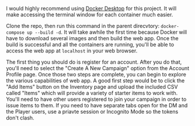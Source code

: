 I would highly recommend using [Docker Desktop](https://www.docker.com/products/docker-desktop/) for this project. It will make accessing the terminal window for each container much easier.

Clone the repo, then run this command in the parent direcvtory: `docker-compose up --build -d`. It will take awhile the first time because Docker will have to download several images and then build the web app. Once the build is successful and all the containers are running, you'll be able to access the web app at `localhost` in your web browser.

The first thing you should do is register for an account. After you do that, you'll need to select the "Create A New Campaign" option from the Account Profile page. Once those two steps are complete, you can begin to explore the various capabilities of web app. A good first step would be to click the "Add Items" button on the Inventory page and upload the included CSV called "Items" which will provide a variety of starter items to work with. You'll need to have other users registered to join your campaign in order to issue items to them. If you need to have separate tabs open for the DM and the Player users, use a priavte session or Incognito Mode so the tokens don't clash.

